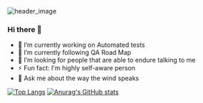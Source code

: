<img src="https://github.com/I-delver-I/I-delver-I/assets/89275215/456bb146-4b11-4c87-b890-f4dd224ab442" alt="header_image">

### Hi there 👋

- 🔭 I’m currently working on Automated tests
-  🌱 I’m currently following QA Road Map
- 🤔 I’m looking for people that are able to endure talking to me
- ⚡ Fun fact: I'm highly self-aware person
- 💬 Ask me about the way the wind speaks

[![Top Langs](https://github-readme-stats.vercel.app/api/top-langs/?username=i-delver-i&hide=shaderlab&exclude_repo=hello-world,prog_basics_2term&langs_count=6)](https://github.com/anuraghazra/github-readme-stats)
[![Anurag's GitHub stats](https://github-readme-stats.vercel.app/api?username=i-delver-i)](https://github.com/anuraghazra/github-readme-stats)

<!--
**I-delver-I/I-delver-I** is a ✨ _special_ ✨ repository because its `README.md` (this file) appears on your GitHub profile.

Here are some ideas to get you started:

- 🔭 I’m currently working on ...
- 🌱 I’m currently learning ...
- 👯 I’m looking to collaborate on ...
- 🤔 I’m looking for help with ...
- 💬 Ask me about ...
- 📫 How to reach me: ...
- 😄 Pronouns: ...
- ⚡ Fun fact: ...
-->
